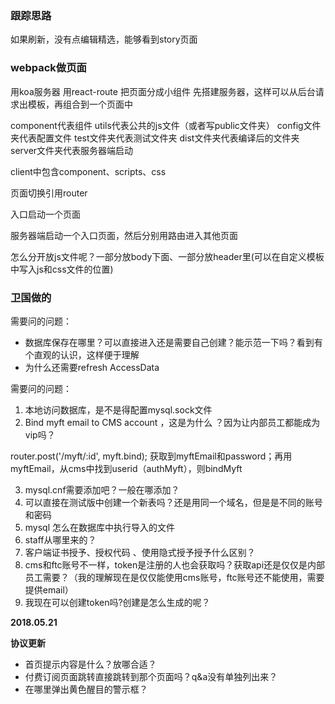### 跟踪思路

如果刷新，没有点编辑精选，能够看到story页面

### webpack做页面
用koa服务器
用react-route
把页面分成小组件
先搭建服务器，这样可以从后台请求出模板，再组合到一个页面中

component代表组件
utils代表公共的js文件（或者写public文件夹）
config文件夹代表配置文件
test文件夹代表测试文件夹
dist文件夹代表编译后的文件夹
server文件夹代表服务器端启动

client中包含component、scripts、css

页面切换引用router

入口启动一个页面

服务器端启动一个入口页面，然后分别用路由进入其他页面

怎么分开放js文件呢？一部分放body下面、一部分放header里(可以在自定义模板中写入js和css文件的位置)

### 卫国做的
需要问的问题：
- 数据库保存在哪里？可以直接进入还是需要自己创建？能示范一下吗？看到有个直观的认识，这样便于理解
- 为什么还需要refresh AccessData


需要问的问题：
1. 本地访问数据库，是不是得配置mysql.sock文件
2. Bind myft email to CMS account  ，这是为什么 ？因为让内部员工都能成为vip吗？

router.post('/myft/:id', myft.bind); 获取到myftEmail和password；再用myftEmail，从cms中找到userid（authMyft），则bindMyft

3. mysql.cnf需要添加吧？一般在哪添加？
4. 可以直接在测试版中创建一个新表吗？还是用同一个域名，但是是不同的账号和密码
5. mysql 怎么在数据库中执行导入的文件
6. staff从哪里来的？
7. 客户端证书授予、授权代码 、使用隐式授予授予什么区别？
8. cms和ftc账号不一样，token是注册的人也会获取吗？获取api还是仅仅是内部员工需要？（我的理解现在是仅仅能使用cms账号，ftc账号还不能使用，需要提供email）
9. 我现在可以创建token吗?创建是怎么生成的呢？

**2018.05.21**

**协议更新**
- 首页提示内容是什么？放哪合适？
- 付费订阅页面跳转直接跳转到那个页面吗？q&a没有单独列出来？
- 在哪里弹出黄色醒目的警示框？